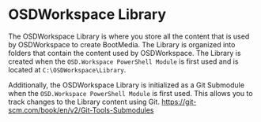 # OSDWorkspace Library
The OSDWorkspace Library is where you store all the content that is used by OSDWorkspace to create BootMedia. The Library is organized into folders that contain the content used by OSDWorkspace. The Library is created when the `OSD.Workspace PowerShell Module` is first used and is located at `C:\OSDWorkspace\Library`.

Additionally, the OSDWorkspace Library is initialized as a Git Submodule when the `OSD.Workspace PowerShell Module` is first used. This allows you to track changes to the Library content using Git.
https://git-scm.com/book/en/v2/Git-Tools-Submodules
